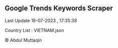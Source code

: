 

## Google Trends Keywords Scraper 
 
Last Update 18-07-2023 , 17:35:38

Country List :
VIETNAM.json



© Abdul Muttaqin 
